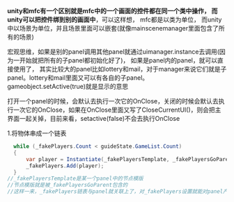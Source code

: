 

**unity和mfc有一个区别就是mfc中的一个画面的控件都在同一个类中操作， 而unity可以把控件绑到别的画面中**，可以这样想， mfc都是以类为单位， 而unity中以场景为单位，并且场景里面可以嵌套(就像mainscenemanager里面包含了所有的场景)

宏观思维，如果是别的panel调用其他panel就通过uimanager.instance去调用(因为一开始就把所有的子panel都初始化好了)， 如果是panel内的panel，就可以直接使用了， 其实比较大的panel比如lottery和mail，对于manager来说它们就是子panel。lottery和mail里面又可以有各自的子panel。 gameobject.setActive(true)就是显示的意思

打开一个panel的时候，会默认去执行一次它的OnClose，关闭的时候会默认去执行一次它的OnClose，如果在OnClose里面又写了CloseCurrentUI()，则会把主界面一起关掉，目前来看，setactive(false)不会去执行OnClose

1.将物体串成一个链表

~~~c#
  while (_fakePlayers.Count < guideState.GameList.Count)
  {
      var player = Instantiate(_fakePlayersTemplate, _fakePlayersGoParent);
      _fakePlayers.Add(player);
  }
//_fakePlayersTemplate是某一个panel中的节点模版
//节点模版就是被_fakePlayersGoParent包含的
//这样一来，_fakePlayers链表与panel就关联上了，对_fakePlayers设置就能对panel产生影响。

~~~

